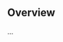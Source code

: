 <!-- Note: Please must use one of our issue templates to file an issue! 🛑 -->
<!-- 👉 https://github.com/JoshuaKGoldberg/remove-dependencies/issues/new/choose 👈 -->
<!-- **Issues that should have been filed with a template will be closed without action, and we will ask you to use a template.** -->

<!-- This blank issue template is only for issues that don't fit any of the templates. -->

## Overview

...

